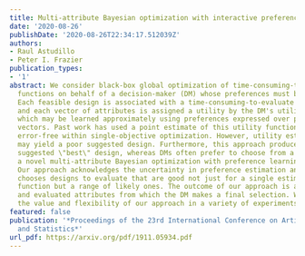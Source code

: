 ```yaml
---
title: Multi-attribute Bayesian optimization with interactive preference learning
date: '2020-08-26'
publishDate: '2020-08-26T22:34:17.512039Z'
authors:
- Raul Astudillo
- Peter I. Frazier
publication_types:
- '1'
abstract: We consider black-box global optimization of time-consuming-to-evaluate
  functions on behalf of a decision-maker (DM) whose preferences must be learned.
  Each feasible design is associated with a time-consuming-to-evaluate vector of attributes
  and each vector of attributes is assigned a utility by the DM's utility function,
  which may be learned approximately using preferences expressed over pairs of attribute
  vectors. Past work has used a point estimate of this utility function as if it were
  error-free within single-objective optimization. However, utility estimation errors
  may yield a poor suggested design. Furthermore, this approach produces a single
  suggested \"best\" design, whereas DMs often prefer to choose from a menu. We propose
  a novel multi-attribute Bayesian optimization with preference learning approach.
  Our approach acknowledges the uncertainty in preference estimation and implicitly
  chooses designs to evaluate that are good not just for a single estimated utility
  function but a range of likely ones. The outcome of our approach is a menu of designs
  and evaluated attributes from which the DM makes a final selection. We demonstrate
  the value and flexibility of our approach in a variety of experiments.
featured: false
publication: '*Proceedings of the 23rd International Conference on Artificial Intelligence
  and Statistics*'
url_pdf: https://arxiv.org/pdf/1911.05934.pdf
---
```


